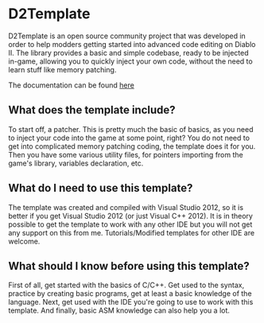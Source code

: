 # D2Template

D2Template is an open source community project that was developed in order to help modders getting started into advanced code editing on Diablo II. The library provides a basic and simple codebase, ready to be injected in-game, allowing you to quickly inject your own code, without the need to learn stuff like memory patching.

The documentation can be found [here](https://github.com/olivierverville/D2Template/wiki)

## What does the template include?

To start off, a patcher. This is pretty much the basic of basics, as you need to inject your code into the game at some point, right? You do not need to get into complicated memory patching coding, the template does it for you. Then you have some various utility files, for pointers importing from the game's library, variables declaration, etc.

## What do I need to use this template?

The template was created and compiled with Visual Studio 2012, so it is better if you get Visual Studio 2012 (or just Visual C++ 2012). It is in theory possible to get the template to work with any other IDE but you will not get any support on this from me. Tutorials/Modified templates for other IDE are welcome.

## What should I know before using this template?

First of all, get started with the basics of C/C++. Get used to the syntax, practice by creating basic programs, get at least a basic knowledge of the language. Next, get used with the IDE you're going to use to work with this template. And finally, basic ASM knowledge can also help you a lot.
